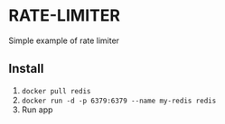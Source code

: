 # RATE-LIMITER

Simple example of rate limiter

## Install
1. `docker pull redis`
2. `docker run -d -p 6379:6379 --name my-redis redis`
3. Run app

